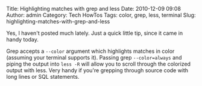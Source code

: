Title: Highlighting matches with grep and less
Date: 2010-12-09 09:08
Author: admin
Category: Tech HowTos
Tags: color, grep, less, terminal
Slug: highlighting-matches-with-grep-and-less

Yes, I haven't posted much lately. Just a quick little tip, since it
came in handy today.

Grep accepts a `--color` argument which highlights matches in color
(assuming your terminal supports it). Passing grep `--color=always` and
piping the output into `less -R` will allow you to scroll through the
colorized output with less. Very handy if you're grepping through source
code with long lines or SQL statements.
